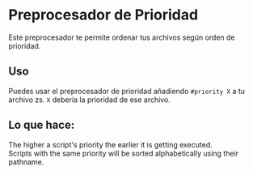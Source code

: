 # Preprocesador de Prioridad

Este preprocesador te permite ordenar tus archivos según orden de prioridad.

## Uso
Puedes usar el preprocesador de prioridad añadiendo ` #priority X ` a tu archivo zs. ` X ` debería la prioridad de ese archivo.

## Lo que hace:
The higher a script's priority the earlier it is getting executed.  
Scripts with the same priority will be sorted alphabetically using their pathname.